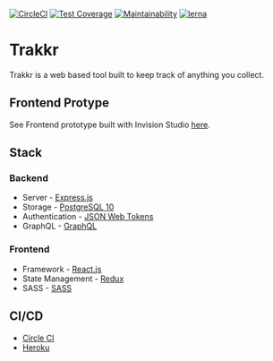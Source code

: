 [![CircleCI](https://circleci.com/gh/mrSerious/trakkr/tree/develop.svg?style=svg)](https://circleci.com/gh/mrSerious/trakkr/tree/develop) [![Test Coverage](https://api.codeclimate.com/v1/badges/03b65b11b9c653bbf01a/test_coverage)](https://codeclimate.com/github/mrSerious/trakkr/test_coverage) [![Maintainability](https://api.codeclimate.com/v1/badges/03b65b11b9c653bbf01a/maintainability)](https://codeclimate.com/github/mrSerious/trakkr/maintainability) [![lerna](https://img.shields.io/badge/maintained%20with-lerna-cc00ff.svg)](https://lerna.js.org/)
# Trakkr
Trakkr is a web based tool built to keep track of anything you collect.

## Frontend Protype
See Frontend prototype built with Invision Studio [here](https://tersooatsen991063.invisionapp.com/public/prototype/sk8k3lyyx001jsc01teqejfhu).

## Stack

### Backend
- Server -          [Express.js](https://expressjs.com/)
- Storage -         [PostgreSQL 10](https://www.postgresql.org/)
- Authentication -  [JSON Web Tokens](https://jwt.io/)
- GraphQL -         [GraphQL](https://graphql.org/)

### Frontend
- Framework -         [React.js](https://reactjs.org/)
- State Management -  [Redux](https://reactjs.org/docs/hooks-intro.html/)
- SASS -              [SASS](https://sass-lang.com)

## CI/CD
- [Circle CI](https://circleci.com/)
- [Heroku](https://heroku.com/)

